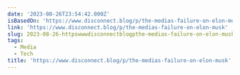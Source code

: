 ```yaml
---
date: '2023-08-26T23:54:42.000Z'
isBasedOn: 'https://www.disconnect.blog/p/the-medias-failure-on-elon-musk'
link: 'https://www.disconnect.blog/p/the-medias-failure-on-elon-musk'
slug: 2023-08-26-httpswwwdisconnectblogpthe-medias-failure-on-elon-musk
tags:
  - Media
  - Tech
title: 'https://www.disconnect.blog/p/the-medias-failure-on-elon-musk'
---
```


